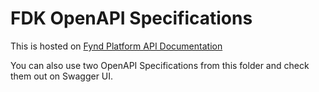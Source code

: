 # FDK OpenAPI Specifications

This is hosted on [Fynd Platform API Documentation](https://documentation./en/api-doc)

You can also use two OpenAPI Specifications from this folder and check them out on Swagger UI.
